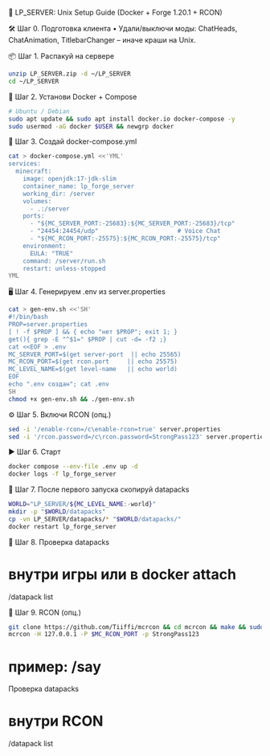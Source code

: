 📘 LP_SERVER: Unix Setup Guide (Docker + Forge 1.20.1 + RCON)

🛠  Шаг 0. Подготовка клиента
• Удали/выключи моды: ChatHeads, ChatAnimation, TitlebarChanger – иначе краши на Unix.

📦  Шаг 1. Распакуй на сервере
```bash
unzip LP_SERVER.zip -d ~/LP_SERVER
cd ~/LP_SERVER
```

🐳  Шаг 2. Установи Docker + Compose
```bash
# Ubuntu / Debian
sudo apt update && sudo apt install docker.io docker-compose -y
sudo usermod -aG docker $USER && newgrp docker
```

📝  Шаг 3. Создай docker-compose.yml
```bash
cat > docker-compose.yml <<'YML'
services:
  minecraft:
    image: openjdk:17-jdk-slim
    container_name: lp_forge_server
    working_dir: /server
    volumes:
      - .:/server
    ports:
      - "${MC_SERVER_PORT:-25683}:${MC_SERVER_PORT:-25683}/tcp"
      - "24454:24454/udp"                      # Voice Chat
      - "${MC_RCON_PORT:-25575}:${MC_RCON_PORT:-25575}/tcp"
    environment:
      EULA: "TRUE"
    command: /server/run.sh
    restart: unless-stopped
YML
```

🖥  Шаг 4. Генерируем .env из server.properties
```bash
cat > gen-env.sh <<'SH'
#!/bin/bash
PROP=server.properties
[ ! -f $PROP ] && { echo "нет $PROP"; exit 1; }
get(){ grep -E "^$1=" $PROP | cut -d= -f2 ;}
cat <<EOF > .env
MC_SERVER_PORT=$(get server-port  || echo 25565)
MC_RCON_PORT=$(get rcon.port     || echo 25575)
MC_LEVEL_NAME=$(get level-name   || echo world)
EOF
echo ".env создан"; cat .env
SH
chmod +x gen-env.sh && ./gen-env.sh
```
⚙️  Шаг 5. Включи RCON (опц.)
```bash
sed -i '/enable-rcon=/c\enable-rcon=true' server.properties
sed -i '/rcon.password=/c\rcon.password=StrongPass123' server.properties
```

▶️  Шаг 6. Старт
```bash
docker compose --env-file .env up -d
docker logs -f lp_forge_server 
```

📁  Шаг 7. После первого запуска скопируй datapacks
```bash
WORLD="LP_SERVER/${MC_LEVEL_NAME:-world}"
mkdir -p "$WORLD/datapacks"
cp -vn LP_SERVER/datapacks/* "$WORLD/datapacks/"
docker restart lp_forge_server
```

🧩  Шаг 8. Проверка datapacks
# внутри игры или в docker attach
/datapack list

🔑  Шаг 9. RCON (опц.)
```bash
git clone https://github.com/Tiiffi/mcrcon && cd mcrcon && make && sudo install mcrcon /usr/local/bin
mcrcon -H 127.0.0.1 -P $MC_RCON_PORT -p StrongPass123
```
# пример: /say 
Проверка datapacks
# внутри RCON
/datapack list